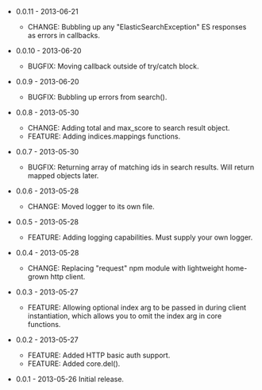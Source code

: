 - 0.0.11 - 2013-06-21
  - CHANGE: Bubbling up any "ElasticSearchException" ES responses as errors in callbacks.

- 0.0.10 - 2013-06-20
  - BUGFIX: Moving callback outside of try/catch block.

- 0.0.9 - 2013-06-20
  - BUGFIX: Bubbling up errors from search().

- 0.0.8 - 2013-05-30
  - CHANGE: Adding total and max_score to search result object.
  - FEATURE: Adding indices.mappings functions.

- 0.0.7 - 2013-05-30
  - BUGFIX: Returning array of matching ids in search results. Will return mapped objects later.

- 0.0.6 - 2013-05-28
  - CHANGE: Moved logger to its own file.

- 0.0.5 - 2013-05-28
  - FEATURE: Adding logging capabilities. Must supply your own logger.

- 0.0.4 - 2013-05-28
  - CHANGE: Replacing "request" npm module with lightweight home-grown http client.

- 0.0.3 - 2013-05-27
  - FEATURE: Allowing optional index arg to be passed in during client instantiation,
             which allows you to omit the index arg in core functions.

- 0.0.2 - 2013-05-27
  - FEATURE: Added HTTP basic auth support.
  - FEATURE: Added core.del().

- 0.0.1 - 2013-05-26
  Initial release.
